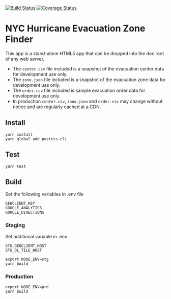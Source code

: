 [![Build Status](https://travis-ci.org/timkeane/hurricane.svg?branch=master)](https://travis-ci.org/timkeane/hurricane) [![Coverage Status](https://coveralls.io/repos/github/timkeane/hurricane/badge.svg?branch=master)](https://coveralls.io/github/timkeane/hurricane?branch=master) 
# NYC Hurricane Evacuation Zone Finder

This app is a stand-alone HTML5 app that can be dropped into the doc root of any web server.

* The `center.csv` file included is a snapshot of the evacuation center data for development use only.
* The `zone.json` file included is a snapshot of the evacuation zone data for development use only.
* The `order.csv` file included is sample evacuation order data for development use only.
* In production `center.csv`, `zone.json` and `order.csv` may change without notice and are regularly cached at a CDN.

## Install
```
yarn install
yarn global add postcss-cli
```
## Test
`yarn test`

## Build

Set the following variables in .env file

```
GEOCLIENT_KEY
GOOGLE_ANALYTICS
GOOGLE_DIRECTIONS
```

### Staging

Set additional variable in .env

```
STG_GEOCLIENT_HOST
STG_OL_TILE_HOST
```

```
export NODE_ENV=stg
yarn build
```

### Production
```
export NODE_ENV=prd
yarn build
```